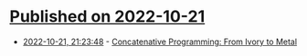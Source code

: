 # [Published on 2022-10-21](index.md)

* [2022-10-21, 21:23:48](https://lobste.rs/s/jcousj/concatenative_programming_from_ivory) - [Concatenative Programming: From Ivory to Metal](https://www.youtube.com/watch?v=_IgqJr8jG8M)
